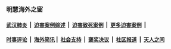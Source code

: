 
### 明慧海外之窗

####  [武汉肺炎](indexes/365.md?t=07191200) &nbsp;|&nbsp;  [迫害案例综述](indexes/328.md?t=07191200) &nbsp;|&nbsp; [迫害致死案例](indexes/277.md?t=07191200)  &nbsp;|&nbsp; [更多迫害案例](indexes/81.md?t=07191200)  &nbsp;|&nbsp; 
####  [时事评论](indexes/19.md?t=07191200) &nbsp;|&nbsp; [海外简讯](indexes/245.md?t=07191200)&nbsp;|&nbsp;  [社会支持](indexes/140.md?t=07191200) &nbsp;|&nbsp; [褒奖决议](indexes/282.md?t=07191200) &nbsp;|&nbsp; [社区报道](indexes/91.md?t=07191200)  &nbsp;|&nbsp; [天人之间](indexes/78.md?t=07191200) 

